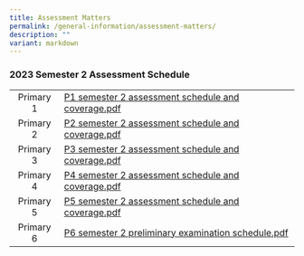 ```yaml
---
title: Assessment Matters
permalink: /general-information/assessment-matters/
description: ""
variant: markdown
---
```

### 2023 Semester 2 Assessment Schedule

|   |   |
|:-:|---|
| Primary 1  | [P1 semester 2 assessment schedule and coverage.pdf](/files/p1%20semester%202%20assessment%20schedule%20and%20coverage.pdf)|
| Primary 2  | [P2 semester 2 assessment schedule and coverage.pdf](/files/p2%20semester%202%20assessment%20schedule%20and%20coverage.pdf)  |
| Primary 3  |[P3 semester 2 assessment schedule and coverage.pdf](/files/p3%20semester%202%20assessment%20schedule%20and%20coverage.pdf) |
| Primary 4  | [P4 semester 2 assessment schedule and coverage.pdf](/files/p4%20semester%202%20assessment%20schedule%20and%20coverage.pdf)  |
| Primary 5  | [P5 semester 2 assessment schedule and coverage.pdf](/files/p5%20semester%202%20assessment%20schedule%20and%20coverage.pdf)|
| Primary 6  |[P6 semester 2 preliminary examination schedule.pdf](/files/p6%20semester%202%20preliminary%20examination%20schedule.pdf) |   |   |